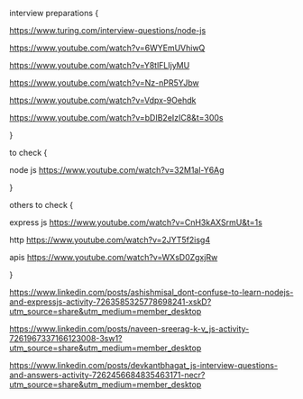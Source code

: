 


interview preparations
{

https://www.turing.com/interview-questions/node-js


https://www.youtube.com/watch?v=6WYEmUVhiwQ

https://www.youtube.com/watch?v=Y8tlFLIjyMU

https://www.youtube.com/watch?v=Nz-nPR5YJbw


https://www.youtube.com/watch?v=Vdpx-9Oehdk

https://www.youtube.com/watch?v=bDIB2eIzIC8&t=300s



}

to check {

node js
https://www.youtube.com/watch?v=32M1al-Y6Ag

}

others to check {

express js
https://www.youtube.com/watch?v=CnH3kAXSrmU&t=1s

http 
https://www.youtube.com/watch?v=2JYT5f2isg4

apis
https://www.youtube.com/watch?v=WXsD0ZgxjRw


}




https://www.linkedin.com/posts/ashishmisal_dont-confuse-to-learn-nodejs-and-expressjs-activity-7263585325778698241-xskD?utm_source=share&utm_medium=member_desktop


https://www.linkedin.com/posts/naveen-sreerag-k-v_js-activity-7261967337166123008-3sw1?utm_source=share&utm_medium=member_desktop


https://www.linkedin.com/posts/devkantbhagat_js-interview-questions-and-answers-activity-7262456684835463171-necr?utm_source=share&utm_medium=member_desktop


